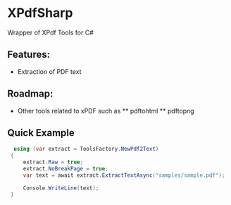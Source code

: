 # XPdfSharp
Wrapper of XPdf Tools for C#

## Features: ##
 * Extraction of PDF text

## Roadmap: ##
 * Other tools related to xPDF such as 
  ** pdftohtml 
  ** pdftopng

 ## Quick Example ##
 ```C#
   using (var extract = ToolsFactory.NewPdf2Text)
  {
      extract.Raw = true;
      extract.NoBreakPage = true;
      var text = await extract.ExtractTextAsync("samples/sample.pdf");

      Console.WriteLine(text);
  }
